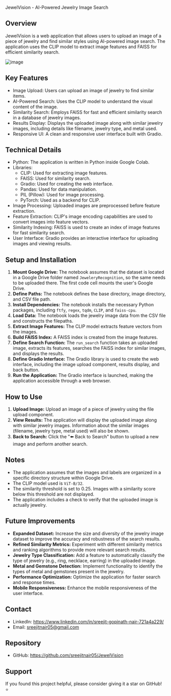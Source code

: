 JewelVision - AI-Powered Jewelry Image Search

Overview
--------
JewelVision is a web application that allows users to upload an image of a piece of jewelry and find similar styles using AI-powered image search.  The application uses the CLIP model to extract image features and FAISS for efficient similarity search.

![image](https://github.com/user-attachments/assets/d6855e7b-784f-44c4-a481-4054dd3aab42)


Key Features
------------
* Image Upload: Users can upload an image of jewelry to find similar items.
* AI-Powered Search:  Uses the CLIP model to understand the visual content of the image.
* Similarity Search:  Employs FAISS for fast and efficient similarity search in a database of jewelry images.
* Results Display:  Displays the uploaded image along with similar jewelry images, including details like filename, jewelry type, and metal used.
* Responsive UI:  A clean and responsive user interface built with Gradio.

Technical Details
-----------------
* Python: The application is written in Python inside Google Colab.
* Libraries:
    * CLIP:  Used for extracting image features.
    * FAISS:  Used for similarity search.
    * Gradio:  Used for creating the web interface.
    * Pandas:  Used for data manipulation.
    * PIL (Pillow): Used for image processing.
    * PyTorch: Used as a backend for CLIP.
* Image Processing:  Uploaded images are preprocessed before feature extraction.
* Feature Extraction:  CLIP's image encoding capabilities are used to convert images into feature vectors.
* Similarity Indexing:  FAISS is used to create an index of image features for fast similarity search.
* User Interface:  Gradio provides an interactive interface for uploading images and viewing results.

Setup and Installation
----------------------
1.  **Mount Google Drive:** The notebook assumes that the dataset is located in a Google Drive folder named `JeweleryRecognition`, so the same needs to be uploaded there.  The first code cell mounts the user's Google Drive.
2.  **Define Paths:** The notebook defines the base directory, image directory, and CSV file path.
3.  **Install Dependencies:** The notebook installs the necessary Python packages, including `ftfy`, `regex`, `tqdm`, `CLIP`, and `faiss-cpu`.
4.  **Load Data:** The notebook loads the jewelry image data from the CSV file and constructs the filepaths.
5.  **Extract Image Features:** The CLIP model extracts feature vectors from the images.
6.  **Build FAISS Index:** A FAISS index is created from the image features.
7.  **Define Search Function:** The `run_search` function takes an uploaded image, extracts its features, searches the FAISS index for similar images, and displays the results.
8.  **Define Gradio Interface:** The Gradio library is used to create the web interface, including the image upload component, results display, and back button.
9.  **Run the Application:** The Gradio interface is launched, making the application accessible through a web browser.

How to Use
----------
1.  **Upload Image:** Upload an image of a piece of jewelry using the file upload component.
2.  **View Results:** The application will display the uploaded image along with similar jewelry images.  Information about the similar images (filename, jewelry type, metal used) will also be shown.
3.  **Back to Search:** Click the "⬅️ Back to Search" button to upload a new image and perform another search.

Notes
-----
* The application assumes that the images and labels are organized in a specific directory structure within Google Drive.
* The CLIP model used is `ViT-B/32`.
* The similarity threshold is set to 0.25.  Images with a similarity score below this threshold are not displayed.
* The application includes a check to verify that the uploaded image is actually jewelry.

Future Improvements
-------------------
* **Expanded Dataset:** Increase the size and diversity of the jewelry image dataset to improve the accuracy and robustness of the search results.
* **Refined Similarity Metrics:** Experiment with different similarity metrics and ranking algorithms to provide more relevant search results.
* **Jewelry Type Classification:** Add a feature to automatically classify the type of jewelry (e.g., ring, necklace, earring) in the uploaded image.
* **Metal and Gemstone Detection:** Implement functionality to identify the types of metal and gemstones present in the jewelry.
* **Performance Optimization:** Optimize the application for faster search and response times.
* **Mobile Responsiveness:** Enhance the mobile responsiveness of the user interface.

Contact
-------
* LinkedIn: https://www.linkedin.com/in/sreejit-gopinath-nair-721a4a229/
* Email:   sreejitnair05@gmail.com

Repository
----------
* GitHub:  https://github.com/sreejitnair05/JewelVision

Support
-------
If you found this project helpful, please consider giving it a star on GitHub! ⭐
 
